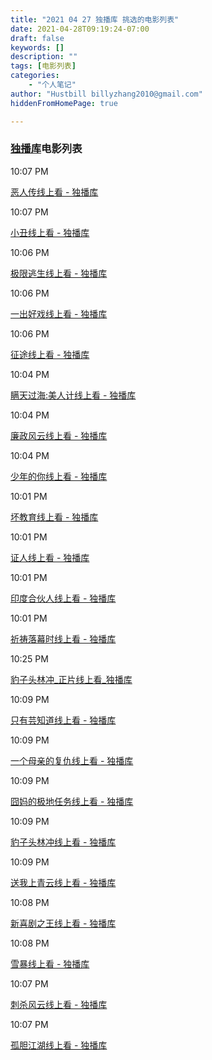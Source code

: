 ```yaml
---
title: "2021 04 27 独播库 挑选的电影列表"
date: 2021-04-28T09:19:24-07:00
draft: false
keywords: []
description: ""
tags: [电影列表]
categories: 
    - "个人笔记"
author: "Hustbill billyzhang2010@gmail.com"
hiddenFromHomePage: true

---
```


### [独播库](https://www.duboku.tv/)电影列表



10:07 PM

[恶人传线上看 - 独播库](https://tv.gboku.com/voddetail/958.html)



10:07 PM

[小丑线上看 - 独播库](https://tv.gboku.com/voddetail/1019.html)



10:06 PM

[极限逃生线上看 - 独播库](https://tv.gboku.com/voddetail/1256.html)



10:06 PM

[一出好戏线上看 - 独播库](https://tv.gboku.com/voddetail/6.html)



10:06 PM

[征途线上看 - 独播库](https://tv.gboku.com/voddetail/1532.html)





10:04 PM

[瞒天过海:美人计线上看 - 独播库](https://tv.gboku.com/voddetail/65.html)



10:04 PM

[廉政风云线上看 - 独播库](https://tv.gboku.com/voddetail/407.html)



10:04 PM

[少年的你线上看 - 独播库](https://tv.gboku.com/voddetail/1051.html)



10:01 PM

[坏教育线上看 - 独播库](https://tv.gboku.com/voddetail/1370.html)



10:01 PM

[证人线上看 - 独播库](https://tv.gboku.com/voddetail/866.html)



10:01 PM

[印度合伙人线上看 - 独播库](https://tv.gboku.com/voddetail/211.html)



10:01 PM

[祈祷落幕时线上看 - 独播库](https://tv.gboku.com/voddetail/557.html)



10:25 PM

[豹子头林冲_正片线上看_独播库](https://tv.gboku.com/vodplay/609-1-1.html)



10:09 PM

[只有芸知道线上看 - 独播库](https://tv.gboku.com/voddetail/1170.html)



10:09 PM

[一个母亲的复仇线上看 - 独播库](https://tv.gboku.com/voddetail/715.html)





10:09 PM

[囧妈的极地任务线上看 - 独播库](https://tv.gboku.com/voddetail/1060.html)





10:09 PM

[豹子头林冲线上看 - 独播库](https://tv.gboku.com/voddetail/609.html)



10:09 PM

[送我上青云线上看 - 独播库](https://tv.gboku.com/voddetail/955.html)



10:08 PM

[新喜剧之王线上看 - 独播库](https://tv.gboku.com/voddetail/356.html)



10:08 PM

[雪暴线上看 - 独播库](https://tv.gboku.com/voddetail/682.html)



10:07 PM

[刺杀风云线上看 - 独播库](https://tv.gboku.com/voddetail/214.html)



10:07 PM

[孤胆江湖线上看 - 独播库](https://tv.gboku.com/voddetail/498.html)

